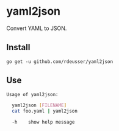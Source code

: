 # yaml2json

Convert YAML to JSON.

## Install
`go get -u github.com/rdeusser/yaml2json`

## Use
``` sh
Usage of yaml2json:

  yaml2json [FILENAME]
  cat foo.yaml | yaml2json

  -h	show help message
```
